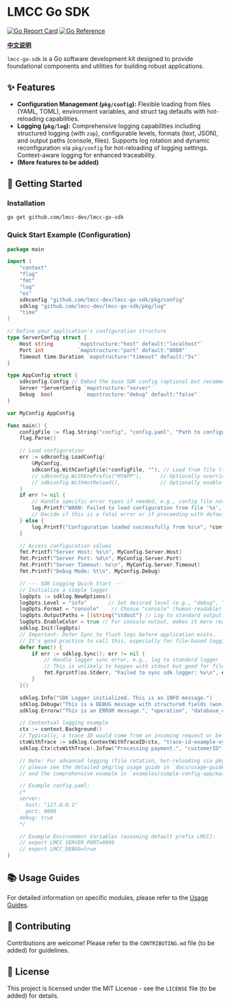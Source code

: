 # LMCC Go SDK

[![Go Report Card](https://goreportcard.com/badge/github.com/lmcc-dev/lmcc-go-sdk)](https://goreportcard.com/report/github.com/lmcc-dev/lmcc-go-sdk)
[![Go Reference](https://pkg.go.dev/badge/github.com/lmcc-dev/lmcc-go-sdk.svg)](https://pkg.go.dev/github.com/lmcc-dev/lmcc-go-sdk)
<!-- Add other badges like build status, coverage later -->

[**中文说明**](./README_zh.md)

`lmcc-go-sdk` is a Go software development kit designed to provide foundational components and utilities for building robust applications.

## ✨ Features

*   **Configuration Management (`pkg/config`):** Flexible loading from files (YAML, TOML), environment variables, and struct tag defaults with hot-reloading capabilities.
*   **Logging (`pkg/log`):** Comprehensive logging capabilities including structured logging (with `zap`), configurable levels, formats (text, JSON), and output paths (console, files). Supports log rotation and dynamic reconfiguration via `pkg/config` for hot-reloading of logging settings. Context-aware logging for enhanced traceability.
*   **(More features to be added)**

## 🚀 Getting Started

### Installation

```bash
go get github.com/lmcc-dev/lmcc-go-sdk
```

### Quick Start Example (Configuration)

```go
package main

import (
	"context"
	"flag"
	"fmt"
	"log"
	"os"
	sdkconfig "github.com/lmcc-dev/lmcc-go-sdk/pkg/config"
	sdklog "github.com/lmcc-dev/lmcc-go-sdk/pkg/log"
	"time"
)

// Define your application's configuration structure
type ServerConfig struct {
	Host string        `mapstructure:"host" default:"localhost"`
	Port int           `mapstructure:"port" default:"8080"`
	Timeout time.Duration `mapstructure:"timeout" default:"5s"`
}

type AppConfig struct {
	sdkconfig.Config // Embed the base SDK config (optional but recommended)
	Server *ServerConfig `mapstructure:"server"`
	Debug  bool          `mapstructure:"debug" default:"false"`
}

var MyConfig AppConfig

func main() {
	configFile := flag.String("config", "config.yaml", "Path to configuration file (e.g., config.yaml)")
	flag.Parse()

	// Load configuration
	err := sdkconfig.LoadConfig(
		&MyConfig,
		sdkconfig.WithConfigFile(*configFile, ""), // Load from file (type inferred)
		// sdkconfig.WithEnvPrefix("MYAPP"),      // Optionally override default env prefix "LMCC"
		// sdkconfig.WithHotReload(),             // Optionally enable hot reload
	)
	if err != nil {
		// Handle specific error types if needed, e.g., config file not found
		log.Printf("WARN: Failed to load configuration from file '%s', using defaults and env vars: %v\n", *configFile, err)
		// Decide if this is a fatal error or if proceeding with defaults is acceptable
	} else {
		log.Printf("Configuration loaded successfully from %s\n", *configFile)
	}

	// Access configuration values
	fmt.Printf("Server Host: %s\n", MyConfig.Server.Host)
	fmt.Printf("Server Port: %d\n", MyConfig.Server.Port)
	fmt.Printf("Server Timeout: %s\n", MyConfig.Server.Timeout)
	fmt.Printf("Debug Mode: %t\n", MyConfig.Debug)

	// --- SDK Logging Quick Start ---
	// Initialize a simple logger
	logOpts := sdklog.NewOptions()
	logOpts.Level = "info"       // Set desired level (e.g., "debug", "info", "warn")
	logOpts.Format = "console"    // Choose "console" (human-readable) or "json"
	logOpts.OutputPaths = []string{"stdout"} // Log to standard output. Can also be a file path e.g., ["./app.log"]
	logOpts.EnableColor = true // For console output, makes it more readable
	sdklog.Init(logOpts)
	// Important: Defer Sync to flush logs before application exits.
	// It's good practice to call this, especially for file-based logging.
	defer func() {
		if err := sdklog.Sync(); err != nil {
			// Handle logger sync error, e.g., log to standard logger
			// This is unlikely to happen with stdout but good for file logs.
			fmt.Fprintf(os.Stderr, "Failed to sync sdk logger: %v\n", err)
		}
	}()

	sdklog.Info("SDK Logger initialized. This is an INFO message.")
	sdklog.Debugw("This is a DEBUG message with structured fields (won't be visible if level is 'info').", "userID", "user123", "action", "attempt_debug")
	sdklog.Errorw("This is an ERROR message.", "operation", "database_connection", "attempt", 3, "success", false)

	// Contextual logging example
	ctx := context.Background()
	// Typically, a trace ID would come from an incoming request or be generated.
	ctxWithTrace := sdklog.ContextWithTraceID(ctx, "trace-id-example-xyz789") 
	sdklog.Ctx(ctxWithTrace).Infow("Processing payment.", "customerID", "cust999", "amount", 100.50)

	// Note: For advanced logging (file rotation, hot-reloading via pkg/config),
	// please see the detailed pkg/log usage guide in `docs/usage-guides/log/log_usage_en.md`
	// and the comprehensive example in `examples/simple-config-app/main.go`.

	// Example config.yaml:
	/*
	server:
	  host: "127.0.0.1"
	  port: 9090
	debug: true
	*/

	// Example Environment Variables (assuming default prefix LMCC):
	// export LMCC_SERVER_PORT=9999
	// export LMCC_DEBUG=true
}

```

## 📚 Usage Guides

For detailed information on specific modules, please refer to the [Usage Guides](./docs/usage-guides/index_en.md).

## 🤝 Contributing

Contributions are welcome! Please refer to the `CONTRIBUTING.md` file (to be added) for guidelines.

## 📄 License

This project is licensed under the MIT License - see the `LICENSE` file (to be added) for details. 